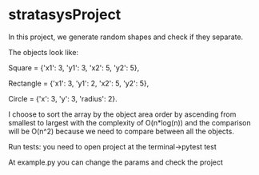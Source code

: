 # stratasysProject

In this project, we generate random shapes and check if they separate.

The objects look like:

Square = {'x1': 3, 'y1': 3, 'x2': 5, 'y2': 5},

Rectangle = {'x1': 3, 'y1': 2, 'x2': 5, 'y2': 5},

Circle = {'x': 3, 'y': 3, 'radius': 2}.

I choose to sort the array by the object area order by ascending from smallest to largest with the complexity of O(n*log(n)) 
and the comparison will be O(n^2) because we need to compare between all the objects.

Run tests: you need to open project at the terminal->pytest test

At example.py you can change the params and check the project
